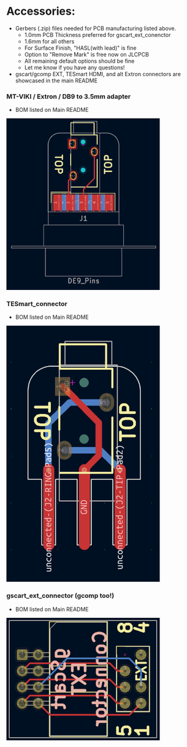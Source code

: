 # Accessories:
 - Gerbers (.zip) files needed for PCB manufacturing listed above.
    - 1.0mm PCB Thickness preferred for gscart_ext_conenctor
    - 1.6mm for all others
    - For Surface Finish, "HASL(with lead)" is fine
    - Option to "Remove Mark" is free now on JLCPCB
    - All remaining default options should be fine
    - Let me know if you have any questions!
 - gscart/gcomp EXT, TESmart HDMI, and alt Extron connectors are showcased in the main README

 ### MT-VIKI / Extron / DB9 to 3.5mm adapter
  - BOM listed on Main README
 <img width="400" src="../images/14.PNG" />

 ### TESmart_connector
  - BOM listed on Main README
 <img width="400" src="../images/12.png" />

 ### gscart_ext_connector (gcomp too!)
  - BOM listed on Main README
 <img width="400" src="../images/13.png" />
